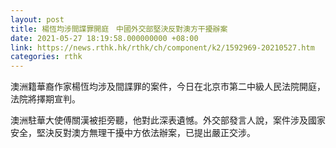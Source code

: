```yaml
---
layout: post
title: 楊恆均涉間諜罪開庭　中國外交部堅決反對澳方干擾辦案
date: 2021-05-27 18:19:58.000000000 +08:00
link: https://news.rthk.hk/rthk/ch/component/k2/1592969-20210527.htm
categories: rthk
---
```


澳洲籍華裔作家楊恆均涉及間諜罪的案件，今日在北京市第二中級人民法院開庭，法院將擇期宣判。

澳洲駐華大使傅關漢被拒旁聽，他對此深表遺憾。外交部發言人說，案件涉及國家安全，堅決反對澳方無理干擾中方依法辦案，已提出嚴正交涉。
